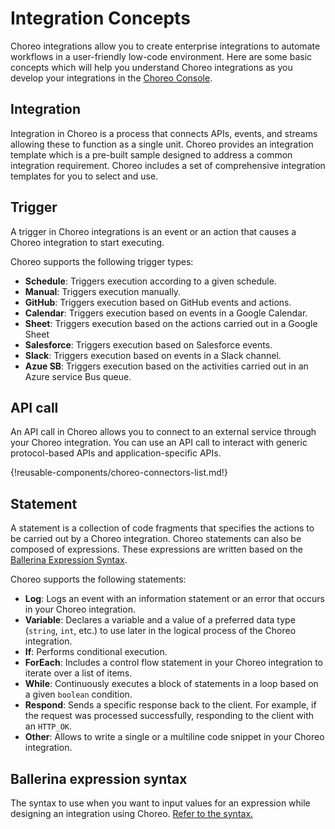 # Integration Concepts
Choreo integrations allow you to create enterprise integrations to automate workflows in a user-friendly low-code environment. Here are some basic concepts which will help you understand Choreo integrations as you develop your integrations in the [Choreo Console]({{choreo_console}}).
  
## Integration
Integration in Choreo is a process that connects APIs, events, and streams allowing these to function as a single unit. Choreo provides an integration template which is a pre-built sample designed to address a common integration requirement. Choreo includes a set of comprehensive integration templates for you to select and use.

## Trigger
A trigger in Choreo integrations is an event or an action that causes a Choreo integration to start executing.

Choreo supports the following trigger types:

 - **Schedule**: Triggers execution according to a given schedule.
 - **Manual**: Triggers execution manually.
 - **GitHub**: Triggers execution based on GitHub events and actions.
 - **Calendar**: Triggers execution based on events in a Google Calendar.
 - **Sheet**: Triggers execution based on the actions carried out in a Google Sheet
 - **Salesforce**: Triggers execution based on Salesforce events.
 - **Slack**: Triggers execution based on events in a Slack channel.
 - **Azue SB**: Triggers execution based on the activities carried out in an Azure service Bus queue.
 
## API call

An API call in Choreo allows you to connect to an external service through your Choreo integration. You can use an API call to interact with generic protocol-based APIs and application-specific APIs.

{!reusable-components/choreo-connectors-list.md!}

## Statement

A statement is a collection of code fragments that specifies the actions to be carried out by a Choreo integration. Choreo statements can also be composed of expressions. These expressions are written based on the [Ballerina Expression Syntax](#ballerina-expression-syntax).

Choreo supports the following statements:

 - **Log**: Logs an event with an information statement or an error that occurs in your Choreo integration.
 - **Variable**: Declares a variable and a value of a preferred data type (`string`, `int`, etc.) to use later in the logical process of the Choreo integration.
 - **If**: Performs conditional execution.
 - **ForEach**: Includes a control flow statement in your Choreo integration to iterate over a list of items.
 - **While**: Continuously executes a block of statements in a loop based on a given `boolean` condition. 
 - **Respond**: Sends a specific response back to the client. For example, if the request was processed successfully,  responding to the client with an `HTTP_OK`.
 - **Other**: Allows to write a single or a multiline code snippet in your Choreo integration.

## Ballerina expression syntax
The syntax to use when you want to input values for an expression while designing an integration using Choreo. [Refer to the syntax.](../references/ballerina-expression-syntax)
